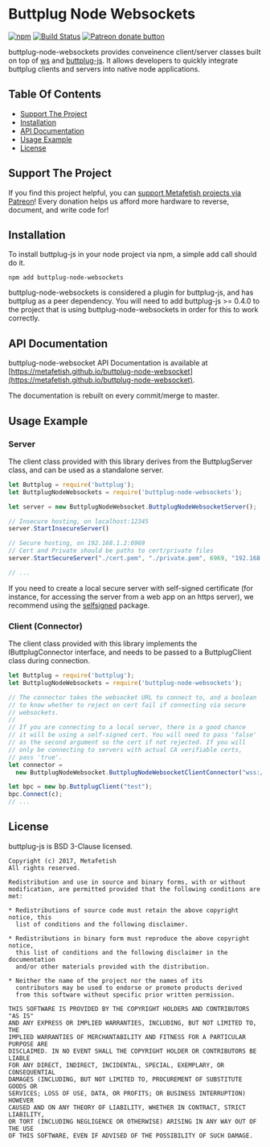 # Buttplug Node Websockets

[![npm](https://img.shields.io/npm/v/buttplug-node-websockets.svg)](https://npmjs.com/package/buttplug-node-websockets) [![Build Status](https://travis-ci.org/qdot/buttplug-node-websockets.svg?branch=master)](https://travis-ci.org/metafetish/buttplug-node-websockets) [![Patreon donate button](https://img.shields.io/badge/patreon-donate-yellow.svg)](https://www.patreon.com/qdot)

buttplug-node-websockets provides conveinence client/server classes
built on top of [ws](https://github.com/websockets/ws) and
[buttplug-js](https://github.com/metafetish/buttplug-js). It allows
developers to quickly integrate buttplug clients and servers into
native node applications.

## Table Of Contents

- [Support The Project](#support-the-project)
- [Installation](#installation)
- [API Documentation](#api-documentation)
- [Usage Example](#usage-example)
- [License](#license)

## Support The Project

If you find this project helpful, you
can
[support Metafetish projects via Patreon](http://patreon.com/qdot)!
Every donation helps us afford more hardware to reverse, document, and
write code for!

## Installation

To install buttplug-js in your node project via npm, a simple add call
should do it.

```
npm add buttplug-node-websockets
```

buttplug-node-websockets is considered a plugin for buttplug-js, and
has buttplug as a peer dependency. You will need to add buttplug-js >=
0.4.0 to the project that is using buttplug-node-websockets in order
for this to work correctly.

## API Documentation

buttplug-node-websocket API Documentation is available at
[https://metafetish.github.io/buttplug-node-websocket](https://metafetish.github.io/buttplug-node-websocket).

The documentation is rebuilt on every commit/merge to master.

## Usage Example

### Server

The client class provided with this library derives from the
ButtplugServer class, and can be used as a standalone server.

```javascript
let Buttplug = require('buttplug');
let ButtplugNodeWebsockets = require('buttplug-node-websockets');

let server = new ButtplugNodeWebsocket.ButtplugNodeWebsocketServer();

// Insecure hosting, on localhost:12345
server.StartInsecureServer()

// Secure hosting, on 192.168.1.2:6969
// Cert and Private should be paths to cert/private files
server.StartSecureServer("./cert.pem", "./private.pem", 6969, "192.168.1.2");

// ...
```

If you need to create a local secure server with self-signed
certificate (for instance, for accessing the server from a web app on
an https server), we recommend using the
[selfsigned](https://www.npmjs.com/package/selfsigned) package.

### Client (Connector)

The client class provided with this library implements the
IButtplugConnector interface, and needs to be passed to a
ButtplugClient class during connection.

```javascript
let Buttplug = require('buttplug');
let ButtplugNodeWebsockets = require('buttplug-node-websockets');

// The connector takes the websocket URL to connect to, and a boolean
// to know whether to reject on cert fail if connecting via secure
// websockets.
//
// If you are connecting to a local server, there is a good chance 
// it will be using a self-signed cert. You will need to pass 'false'
// as the second argument so the cert if not rejected. If you will 
// only be connecting to servers with actual CA verifiable certs,
// pass 'true'.
let connector = 
  new ButtplugNodeWebsocket.ButtplugNodeWebsocketClientConnector("wss://localhost:12345/buttplug", false);

let bpc = new bp.ButtplugClient("test");
bpc.Connect(c);
// ...
```

## License

buttplug-js is BSD 3-Clause licensed.

    Copyright (c) 2017, Metafetish
    All rights reserved.
    
    Redistribution and use in source and binary forms, with or without
    modification, are permitted provided that the following conditions are met:
    
    * Redistributions of source code must retain the above copyright notice, this
      list of conditions and the following disclaimer.
    
    * Redistributions in binary form must reproduce the above copyright notice,
      this list of conditions and the following disclaimer in the documentation
      and/or other materials provided with the distribution.
    
    * Neither the name of the project nor the names of its
      contributors may be used to endorse or promote products derived
      from this software without specific prior written permission.
    
    THIS SOFTWARE IS PROVIDED BY THE COPYRIGHT HOLDERS AND CONTRIBUTORS "AS IS"
    AND ANY EXPRESS OR IMPLIED WARRANTIES, INCLUDING, BUT NOT LIMITED TO, THE
    IMPLIED WARRANTIES OF MERCHANTABILITY AND FITNESS FOR A PARTICULAR PURPOSE ARE
    DISCLAIMED. IN NO EVENT SHALL THE COPYRIGHT HOLDER OR CONTRIBUTORS BE LIABLE
    FOR ANY DIRECT, INDIRECT, INCIDENTAL, SPECIAL, EXEMPLARY, OR CONSEQUENTIAL
    DAMAGES (INCLUDING, BUT NOT LIMITED TO, PROCUREMENT OF SUBSTITUTE GOODS OR
    SERVICES; LOSS OF USE, DATA, OR PROFITS; OR BUSINESS INTERRUPTION) HOWEVER
    CAUSED AND ON ANY THEORY OF LIABILITY, WHETHER IN CONTRACT, STRICT LIABILITY,
    OR TORT (INCLUDING NEGLIGENCE OR OTHERWISE) ARISING IN ANY WAY OUT OF THE USE
    OF THIS SOFTWARE, EVEN IF ADVISED OF THE POSSIBILITY OF SUCH DAMAGE.
